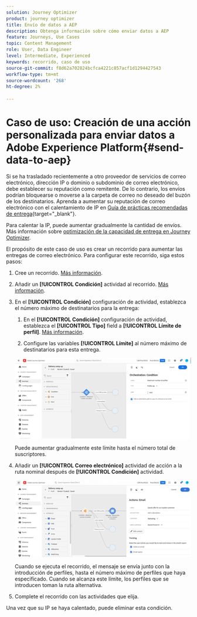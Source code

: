 ```yaml
---
solution: Journey Optimizer
product: journey optimizer
title: Envío de datos a AEP
description: Obtenga información sobre cómo enviar datos a AEP
feature: Journeys, Use Cases
topic: Content Management
role: User, Data Engineer
level: Intermediate, Experienced
keywords: recorrido, caso de uso
source-git-commit: f8d62a702824bcfca4221c857acf1d1294427543
workflow-type: tm+mt
source-wordcount: '268'
ht-degree: 2%

---
```


# Caso de uso: Creación de una acción personalizada para enviar datos a Adobe Experience Platform{#send-data-to-aep}

Si se ha trasladado recientemente a otro proveedor de servicios de correo electrónico, dirección IP o dominio o subdominio de correo electrónico, debe establecer su reputación como remitente. De lo contrario, los envíos podrían bloquearse o moverse a la carpeta de correo no deseado del buzón de los destinatarios. Aprenda a aumentar su reputación de correo electrónico con el calentamiento de IP en [Guía de prácticas recomendadas de entrega](https://experienceleague.adobe.com/docs/deliverability-learn/deliverability-best-practice-guide/additional-resources/generic-resources/increase-reputation-with-ip-warming.html?lang=es){target="_blank"}.

Para calentar la IP, puede aumentar gradualmente la cantidad de envíos. Más información sobre [optimización de la capacidad de entrega en Journey Optimizer](../reports/deliverability.md).

El propósito de este caso de uso es crear un recorrido para aumentar las entregas de correo electrónico. Para configurar este recorrido, siga estos pasos:

1. Cree un recorrido. [Más información](journey-gs.md).

1. Añadir un **[!UICONTROL Condición]** actividad al recorrido. [Más información](condition-activity.md).

1. En el **[!UICONTROL Condición]** configuración de actividad, establezca el número máximo de destinatarios para la entrega:

   1. En el **[!UICONTROL Condición]** configuración de actividad, establezca el **[!UICONTROL Tipo]** field a **[!UICONTROL Límite de perfil]**. [Más información](condition-activity.md#profile_cap).

   1. Configure las variables **[!UICONTROL Límite]** al número máximo de destinatarios para esta entrega.

   ![](assets/profile-cap-condition.png)

   Puede aumentar gradualmente este límite hasta el número total de suscriptores.

1. Añadir un **[!UICONTROL Correo electrónico]** actividad de acción a la ruta nominal después de **[!UICONTROL Condición]** actividad.

   ![](assets/ramp-up-deliveries-message.png)

   Cuando se ejecuta el recorrido, el mensaje se envía junto con la introducción de perfiles, hasta el número máximo de perfiles que haya especificado. Cuando se alcanza este límite, los perfiles que se introducen toman la ruta alternativa.

1. Complete el recorrido con las actividades que elija.

Una vez que su IP se haya calentado, puede eliminar esta condición.
